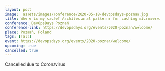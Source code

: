 ```yaml
---
layout: post
image:  assets/images/conference/2020-05-18-devopsdays-poznan.jpg
title: Where is my cache? Architectural patterns for caching microservices
conference: DevOpsDays Poznań
conference-link: https://devopsdays.org/events/2020-poznan/welcome/
place: Poznań, Poland
tags: [Talk]
event: https://devopsdays.org/events/2020-poznan/welcome/
upcoming: true
cancelled: true
---
```


Cancelled due to Coronavirus
